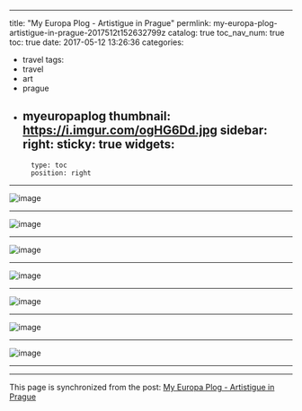 
---
title: "My Europa Plog - Artistigue in Prague"
permlink: my-europa-plog-artistigue-in-prague-2017512t152632799z
catalog: true
toc_nav_num: true
toc: true
date: 2017-05-12 13:26:36
categories:
- travel
tags:
- travel
- art
- prague
- myeuropaplog
thumbnail: https://i.imgur.com/ogHG6Dd.jpg
sidebar:
    right:
        sticky: true
widgets:
    -
        type: toc
        position: right
---


![image](https://i.imgur.com/ogHG6Dd.jpg)<hr> ![image](https://i.imgur.com/guteCEj.jpg)<hr> ![image](https://i.imgur.com/pXriIpv.jpg)<hr> ![image](https://i.imgur.com/agFGDZT.jpg)<hr> ![image](https://i.imgur.com/evT1xoa.jpg)<hr> ![image](https://i.imgur.com/WlUAtot.jpg)<hr> ![image](https://i.imgur.com/OLVH20a.jpg)<hr>

- - -

This page is synchronized from the post: [My Europa Plog - Artistigue in Prague](https://steemit.com/@deanliu/my-europa-plog-artistigue-in-prague-2017512t152632799z)
